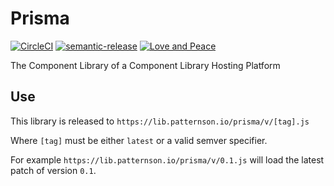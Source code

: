 # Prisma

[![CircleCI](https://circleci.com/gh/patternsonio/Prisma/tree/master.svg?style=shield)](https://circleci.com/gh/patternsonio/Prisma/tree/master)
[![semantic-release](https://img.shields.io/badge/%20%20%F0%9F%93%A6%F0%9F%9A%80-semantic--release-e10079.svg)](https://github.com/semantic-release/semantic-release)
[![Love and Peace](http://love-and-peace.github.io/love-and-peace/badges/base/v1.0-small.svg)](https://github.com/love-and-peace/love-and-peace/blob/master/versions/base/v1.0/en.md)

The Component Library of a Component Library Hosting Platform

## Use

This library is released to `https://lib.patternson.io/prisma/v/[tag].js`

Where `[tag]` must be either `latest` or a valid semver specifier.

For example `https://lib.patternson.io/prisma/v/0.1.js` will load the latest
patch of version `0.1`.
